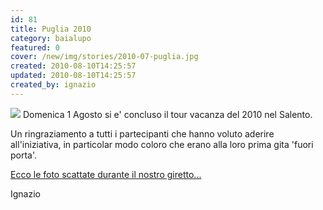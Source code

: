 ```yaml
---
id: 81
title: Puglia 2010
category: baialupo
featured: 0
cover: /new/img/stories/2010-07-puglia.jpg
created: 2010-08-10T14:25:57
updated: 2010-08-10T14:25:57
created_by: ignazio
---
```


<img src="/new/img/stories/2010-07-puglia.jpg" class="float-left mr-3 w-[300px]" />
Domenica 1 Agosto si e' concluso il tour vacanza del 2010 nel Salento.

Un ringraziamento a tutti i partecipanti che hanno voluto aderire all'iniziativa, in particolar modo coloro che erano alla loro prima gita 'fuori porta'.

<a href="/gallery/2010-07-puglia">
Ecco le foto scattate durante il nostro giretto...
</a>

Ignazio
